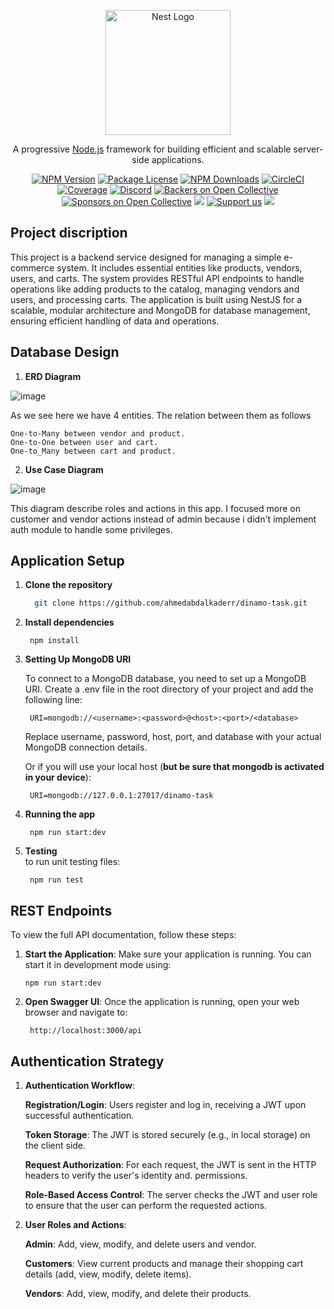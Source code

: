 <p align="center">
  <a href="http://nestjs.com/" target="blank"><img src="https://nestjs.com/img/logo-small.svg" width="200" alt="Nest Logo" /></a>
</p>

[circleci-image]: https://img.shields.io/circleci/build/github/nestjs/nest/master?token=abc123def456
[circleci-url]: https://circleci.com/gh/nestjs/nest

  <p align="center">A progressive <a href="http://nodejs.org" target="_blank">Node.js</a> framework for building efficient and scalable server-side applications.</p>
    <p align="center">
<a href="https://www.npmjs.com/~nestjscore" target="_blank"><img src="https://img.shields.io/npm/v/@nestjs/core.svg" alt="NPM Version" /></a>
<a href="https://www.npmjs.com/~nestjscore" target="_blank"><img src="https://img.shields.io/npm/l/@nestjs/core.svg" alt="Package License" /></a>
<a href="https://www.npmjs.com/~nestjscore" target="_blank"><img src="https://img.shields.io/npm/dm/@nestjs/common.svg" alt="NPM Downloads" /></a>
<a href="https://circleci.com/gh/nestjs/nest" target="_blank"><img src="https://img.shields.io/circleci/build/github/nestjs/nest/master" alt="CircleCI" /></a>
<a href="https://coveralls.io/github/nestjs/nest?branch=master" target="_blank"><img src="https://coveralls.io/repos/github/nestjs/nest/badge.svg?branch=master#9" alt="Coverage" /></a>
<a href="https://discord.gg/G7Qnnhy" target="_blank"><img src="https://img.shields.io/badge/discord-online-brightgreen.svg" alt="Discord"/></a>
<a href="https://opencollective.com/nest#backer" target="_blank"><img src="https://opencollective.com/nest/backers/badge.svg" alt="Backers on Open Collective" /></a>
<a href="https://opencollective.com/nest#sponsor" target="_blank"><img src="https://opencollective.com/nest/sponsors/badge.svg" alt="Sponsors on Open Collective" /></a>
  <a href="https://paypal.me/kamilmysliwiec" target="_blank"><img src="https://img.shields.io/badge/Donate-PayPal-ff3f59.svg"/></a>
    <a href="https://opencollective.com/nest#sponsor"  target="_blank"><img src="https://img.shields.io/badge/Support%20us-Open%20Collective-41B883.svg" alt="Support us"></a>
  <a href="https://twitter.com/nestframework" target="_blank"><img src="https://img.shields.io/twitter/follow/nestframework.svg?style=social&label=Follow"></a>
</p>
  <!--[![Backers on Open Collective](https://opencollective.com/nest/backers/badge.svg)](https://opencollective.com/nest#backer)
  [![Sponsors on Open Collective](https://opencollective.com/nest/sponsors/badge.svg)](https://opencollective.com/nest#sponsor)-->

## Project discription
This project is a backend service designed for managing a simple e-commerce system. It includes essential entities like products, vendors, users, and carts. The system provides RESTful API endpoints to handle operations like adding products to the catalog, managing vendors and users, and processing carts. The application is built using NestJS for a scalable, modular architecture and MongoDB for database management, ensuring efficient handling of data and operations.


  
## Database Design

1. **ERD Diagram**

![image](https://github.com/user-attachments/assets/4509652f-74cc-4c8f-a0b3-4c4f1d525d35)

  As we see here we have 4 entities. The relation between them as follows
  
    One-to-Many between vendor and product.
    One-to-One between user and cart.
    One-to_Many between cart and product.

2. **Use Case Diagram**

![image](https://github.com/user-attachments/assets/172f366a-bc65-4171-939c-c6bfb19fe969)

  This diagram describe roles and actions in this app. I focused more on customer and vendor actions instead of admin
  because i didn't implement auth module to handle some privileges.



## Application Setup

1. **Clone the repository**
    ```bash
      git clone https://github.com/ahmedabdalkaderr/dinamo-task.git
    ```
2. **Install dependencies**
    ```
     npm install
    ```
3. **Setting Up MongoDB URI**

    To connect to a MongoDB database, you need to set up a MongoDB URI. Create a .env file in the root directory of your     project and add the following line:
    ```
     URI=mongodb://<username>:<password>@<host>:<port>/<database>
    ```
    Replace username, password, host, port, and database with your actual MongoDB connection details. 

    Or if you will use your local host (**but be sure that mongodb is activated in your device**):
    ```
     URI=mongodb://127.0.0.1:27017/dinamo-task
    ```
4. **Running the app**
   ```
    npm run start:dev
   ```
5. **Testing**   
   to run unit testing files:
   ```
    npm run test
   ```

## REST Endpoints
To view the full API documentation, follow these steps:

1. **Start the Application**:
    Make sure your application is running. You can start it in development mode using:
    ```
    npm run start:dev
    ```

2. **Open Swagger UI**:
    Once the application is running, open your web browser and navigate to:
    ```
     http://localhost:3000/api
    ```

## Authentication Strategy

1. **Authentication Workflow**:
   
    **Registration/Login**: Users register and log in, receiving a JWT upon successful authentication.

    **Token Storage**: The JWT is stored securely (e.g., in local storage) on the client side. 

    **Request Authorization**: For each request, the JWT is sent in the HTTP headers to verify the user's identity and.       permissions.

    **Role-Based Access Control**: The server checks the JWT and user role to ensure that the user can perform the       requested actions.

2. **User Roles and Actions**:
   
   **Admin**: Add, view, modify, and delete users and vendor.
   
   **Customers**: View current products and manage their shopping cart details (add, view, modify, delete items).
   
   **Vendors**: Add, view, modify, and delete their products.
